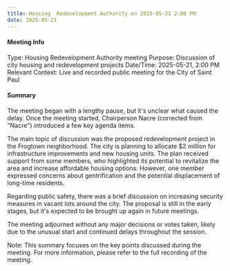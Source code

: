 ```yaml
---
title: Housing  Redevelopment Authority on 2025-05-21 2:00 PM
date: 2025-05-21
---
```

#### Meeting Info
Type: Housing Redevelopment Authority meeting
Purpose: Discussion of city housing and redevelopment projects
Date/Time: 2025-05-21, 2:00 PM
Relevant Context: Live and recorded public meeting for the City of Saint Paul

#### Summary
The meeting began with a lengthy pause, but it's unclear what caused the delay. Once the meeting started, Chairperson Nacre (corrected from "Nacre") introduced a few key agenda items.

The main topic of discussion was the proposed redevelopment project in the Frogtown neighborhood. The city is planning to allocate $2 million for infrastructure improvements and new housing units. The plan received support from some members, who highlighted its potential to revitalize the area and increase affordable housing options. However, one member expressed concerns about gentrification and the potential displacement of long-time residents.

Regarding public safety, there was a brief discussion on increasing security measures in vacant lots around the city. The proposal is still in the early stages, but it's expected to be brought up again in future meetings.

The meeting adjourned without any major decisions or votes taken, likely due to the unusual start and continued delays throughout the session.

Note: This summary focuses on the key points discussed during the meeting. For more information, please refer to the full recording of the meeting.

